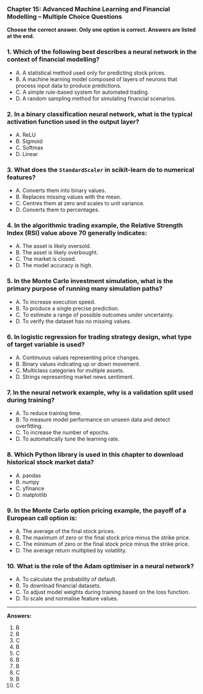 ### Chapter 15: Advanced Machine Learning and Financial Modelling – Multiple Choice Questions

**Choose the correct answer. Only one option is correct. Answers are listed at the end.**


### 1. Which of the following best describes a neural network in the context of financial modelling?
- A. A statistical method used only for predicting stock prices.  
- B. A machine learning model composed of layers of neurons that process input data to produce predictions.  
- C. A simple rule-based system for automated trading.  
- D. A random sampling method for simulating financial scenarios.  

### 2. In a binary classification neural network, what is the typical activation function used in the output layer?
- A. ReLU  
- B. Sigmoid  
- C. Softmax  
- D. Linear  

### 3. What does the `StandardScaler` in scikit-learn do to numerical features?
- A. Converts them into binary values.  
- B. Replaces missing values with the mean.  
- C. Centres them at zero and scales to unit variance.  
- D. Converts them to percentages.  

### 4. In the algorithmic trading example, the Relative Strength Index (RSI) value above 70 generally indicates:
- A. The asset is likely oversold.  
- B. The asset is likely overbought.  
- C. The market is closed.  
- D. The model accuracy is high.  

### 5. In the Monte Carlo investment simulation, what is the primary purpose of running many simulation paths?
- A. To increase execution speed.  
- B. To produce a single precise prediction.  
- C. To estimate a range of possible outcomes under uncertainty.  
- D. To verify the dataset has no missing values.  

### 6. In logistic regression for trading strategy design, what type of target variable is used?
- A. Continuous values representing price changes.  
- B. Binary values indicating up or down movement.  
- C. Multiclass categories for multiple assets.  
- D. Strings representing market news sentiment.  

### 7. In the neural network example, why is a validation split used during training?
- A. To reduce training time.  
- B. To measure model performance on unseen data and detect overfitting.  
- C. To increase the number of epochs.  
- D. To automatically tune the learning rate.  

### 8. Which Python library is used in this chapter to download historical stock market data?
- A. pandas  
- B. numpy  
- C. yfinance  
- D. matplotlib  

### 9. In the Monte Carlo option pricing example, the payoff of a European call option is:
- A. The average of the final stock prices.  
- B. The maximum of zero or the final stock price minus the strike price.  
- C. The minimum of zero or the final stock price minus the strike price.  
- D. The average return multiplied by volatility.  

### 10. What is the role of the Adam optimiser in a neural network?
- A. To calculate the probability of default.  
- B. To download financial datasets.  
- C. To adjust model weights during training based on the loss function.  
- D. To scale and normalise feature values.  

---

**Answers:**  
1. B  
2. B  
3. C  
4. B  
5. C  
6. B  
7. B  
8. C  
9. B  
10. C  
